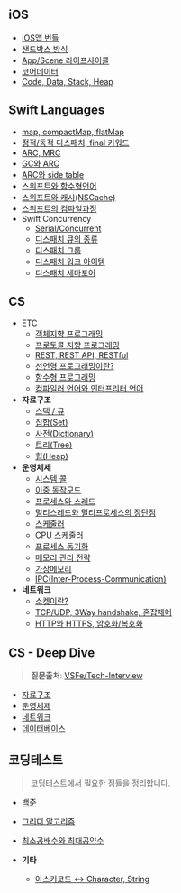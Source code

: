 ## iOS
- [iOS앱 번들](./iOS/app-bundle.md)
- [샌드박스 방식](./iOS/sandbox.md)
- [App/Scene 라이프사이클](./iOS/app-scene-lifecycle.md)
- [코어데이터](./iOS/coredata.md)
- [Code, Data, Stack, Heap](./iOS/code-data-stack-heap.md)

## Swift Languages
- [map, compactMap, flatMap](./swift-language/map_compactMap.md)
- [정적/동적 디스패치, final 키워드](./swift-language/dynamic-static-dispatch.md)
- [ARC, MRC](./swift-language/MRC-ARC.md)
- [GC와 ARC](./swift-language/gc-arc.md)
- [ARC와 side table](./swift-language/arc-sidetable.md)
- [스위프트와 함수형언어]()
- [스위프트와 캐시(NSCache)](./swift-language/swift-cache.md)
- [스위프트의 컴파일과정](./swift-language/swift-compile.md)
- Swift Concurrency
    - [Serial/Concurrent](./swift-language/swift-concurrent/serial-concurrent.md)
    - [디스패치 큐의 종류](./swift-language/swift-concurrent/dispatchqueue.md)
    - [디스패치 그룹](./swift-language/swift-concurrent/dispatch-group.md)
    - [디스패치 워크 아이템](./swift-language/swift-concurrent/dispatchworkitem.md)
    - [디스패치 세마포어](./swift-language/swift-concurrent/semaphore.md)

## CS
- ETC
    - [객체지향 프로그래밍](./cs/etc/OOP.md)
    - [프로토콜 지향 프로그래밍](./cs/etc/protocol-oriented-programming.md)
    - [REST, REST API, RESTful](./cs/etc/restfulAPI.md)
    - [선언형 프로그래밍이란?]()
    - [함수형 프로그래밍](./cs/etc/functional-programming.md)
    - [컴파일러 언어와 인터프리터 언어](./cs/etc/compile-interpreter.md)
- **자료구조**
    - [스택 / 큐](./PS/data-structure/stack-queue.md)
    - [집합(Set)](./PS/data-structure/set.md)
    - [사전(Dictionary)](./PS/data-structure/dictionary.md)
    - [트리(Tree)](./cs/%EC%9E%90%EB%A3%8C%EA%B5%AC%EC%A1%B0/tree.md)
    - [힙(Heap)](./cs/%EC%9E%90%EB%A3%8C%EA%B5%AC%EC%A1%B0/heap.md)
- **운영체제**
    - [시스템 콜](./cs/%EC%9A%B4%EC%98%81%EC%B2%B4%EC%A0%9C/system-call.md)
    - [이중 동작모드](./cs/%EC%9A%B4%EC%98%81%EC%B2%B4%EC%A0%9C/dual-mode.md)
    - [프로세스와 스레드](./cs/%EC%9A%B4%EC%98%81%EC%B2%B4%EC%A0%9C/process-thread.md)
    - [멀티스레드와 멀티프로세스의 장단점](./cs/%EC%9A%B4%EC%98%81%EC%B2%B4%EC%A0%9C/multi-process-thread.md)
    - [스케줄러](./cs/%EC%9A%B4%EC%98%81%EC%B2%B4%EC%A0%9C/scheduler.md)
    - [CPU 스케줄러](./cs/%EC%9A%B4%EC%98%81%EC%B2%B4%EC%A0%9C/cpu-scheduler.md)
    - [프로세스 동기화](./cs/%EC%9A%B4%EC%98%81%EC%B2%B4%EC%A0%9C/process-synchonize.md)
    - [메모리 관리 전략](./cs/%EC%9A%B4%EC%98%81%EC%B2%B4%EC%A0%9C/memory-handle.md)
    - [가상메모리](./cs/%EC%9A%B4%EC%98%81%EC%B2%B4%EC%A0%9C/virtual-memory.md)
    - [IPC(Inter-Process-Communication)](./cs/%EC%9A%B4%EC%98%81%EC%B2%B4%EC%A0%9C/ipc.md)
- **네트워크**
    - [소켓이란?](./cs/%EB%84%A4%ED%8A%B8%EC%9B%8C%ED%81%AC/socket.md)
    - [TCP/UDP, 3Way handshake, 혼잡제어](./cs/%EB%84%A4%ED%8A%B8%EC%9B%8C%ED%81%AC/network.md)
    - [HTTP와 HTTPS, 암호화/복호화](./cs/%EB%84%A4%ED%8A%B8%EC%9B%8C%ED%81%AC/HTTP%EC%99%80%20HTTPS.md)

## CS - Deep Dive
> **질문출처**: [VSFe/Tech-Interview](https://github.com/VSFe/Tech-Interview)
- [자료구조](./cs/deep-question/data-structure.md)
- [운영체제](./cs/deep-question/os-q.md)
- [네트워크](./cs/deep-question/network.md)
- [데이터베이스](./cs/deep-question/database.md)

## 코딩테스트
> 코딩테스트에서 필요한 점들을 정리합니다.
- [백준](./PS/BOJ/)
- [그리디 알고리즘](./PS/algorithm/%EA%B7%B8%EB%A6%AC%EB%94%94.md)
- [최소공배수와 최대공약수](./PS/algorithm/%EC%B5%9C%EB%8C%80%EA%B3%B5%EC%95%BD%EC%88%98-%EC%B5%9C%EC%86%8C%EA%B3%B5%EB%B0%B0%EC%88%98.md)

- **기타**
    - [아스키코드 ↔️ Character, String](./PS/etc/asciiValue.md)